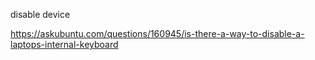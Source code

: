 disable device

https://askubuntu.com/questions/160945/is-there-a-way-to-disable-a-laptops-internal-keyboard